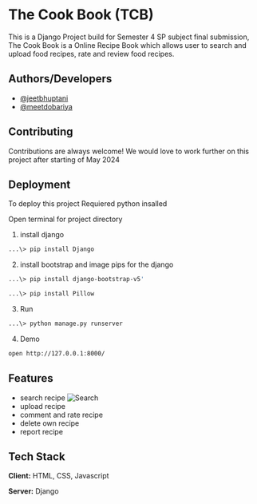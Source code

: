 
# The Cook Book (TCB)

This is a Django Project build for Semester 4 SP subject final submission, The Cook Book is a Online Recipe Book which allows user to search and upload food recipes, rate and review food recipes.


## Authors/Developers

- [@jeetbhuptani](https://www.github.com/jeetbhuptani)
- [@meetdobariya](https://github.com/Meet9399)


## Contributing

Contributions are always welcome!
We would love to work further on this project after starting of May 2024 


## Deployment

To deploy this project
Requiered python insalled

Open terminal for project directory

1. install django 
```bash
...\> pip install Django
```

2. install bootstrap and image pips for the django
```bash
...\> pip install django-bootstrap-v5'
```
```bash
...\> pip install Pillow
```
3. Run 
```bash
...\> python manage.py runserver 
```
4. Demo
```bash
open http://127.0.0.1:8000/
```

## Features

- search recipe
![Search](images/Search.png)
- upload recipe
- comment and rate recipe
- delete own recipe
- report recipe

## Tech Stack

**Client:** HTML, CSS, Javascript

**Server:** Django 


